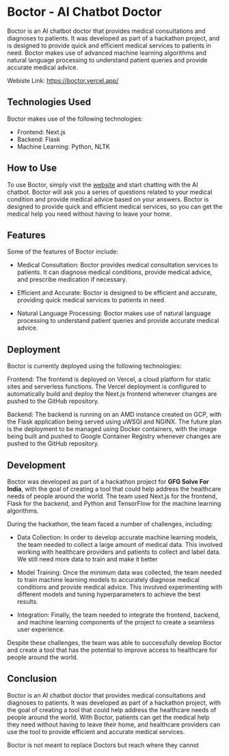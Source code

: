 # **Boctor - AI Chatbot Doctor**
Boctor is an AI chatbot doctor that provides medical consultations and diagnoses to patients. It was developed as part of a hackathon project, and is designed to provide quick and efficient medical services to patients in need. Boctor makes use of advanced machine learning algorithms and natural language processing to understand patient queries and provide accurate medical advice.

Webiste Link: https://boctor.vercel.app/

## Technologies Used
Boctor makes use of the following technologies:

- Frontend: Next.js
- Backend: Flask
- Machine Learning: Python, NLTK

## How to Use
To use Boctor, simply visit the [website](https://boctor.vercel.app/) and start chatting with the AI chatbot. Boctor will ask you a series of questions related to your medical condition and provide medical advice based on your answers. Boctor is designed to provide quick and efficient medical services, so you can get the medical help you need without having to leave your home.

## Features
Some of the features of Boctor include:

- Medical Consultation: Boctor provides medical consultation services to patients. It can diagnose medical conditions, provide medical advice, and prescribe medication if necessary.

- Efficient and Accurate: Boctor is designed to be efficient and accurate, providing quick medical services to patients in need.

- Natural Language Processing: Boctor makes use of natural language processing to understand patient queries and provide accurate medical advice.

## Deployment
Boctor is currently deployed using the following technologies:

Frontend: The frontend is deployed on Vercel, a cloud platform for static sites and serverless functions. The Vercel deployment is configured to automatically build and deploy the Next.js frontend whenever changes are pushed to the GitHub repository.

Backend: The backend is running on an AMD instance created on GCP, with the Flask application being served using uWSGI and NGINX.
         The future plan is the deployment to be managed using Docker containers, with the image being built and pushed to Google Container Registry whenever changes are pushed to the GitHub repository.

## Development
Boctor was developed as part of a hackathon project for **GFG Solve For India**, with the goal of creating a tool that could help address the healthcare needs of people around the world. The team used Next.js for the frontend, Flask for the backend, and Python and TensorFlow for the machine learning algorithms.

During the hackathon, the team faced a number of challenges, including:

- Data Collection: In order to develop accurate machine learning models, the team needed to collect a large amount of medical data. This involved working with healthcare providers and patients to collect and label data.
                   We still need more data to train and make it better

- Model Training: Once the minimum data was collected, the team needed to train machine learning models to accurately diagnose medical conditions and provide medical advice. This involved experimenting with different models and tuning hyperparameters to achieve the best results.

- Integration: Finally, the team needed to integrate the frontend, backend, and machine learning components of the project to create a seamless user experience.

Despite these challenges, the team was able to successfully develop Boctor and create a tool that has the potential to improve access to healthcare for people around the world.

## Conclusion
Boctor is an AI chatbot doctor that provides medical consultations and diagnoses to patients. It was developed as part of a hackathon project, with the goal of creating a tool that could help address the healthcare needs of people around the world. With Boctor, patients can get the medical help they need without having to leave their home, and healthcare providers can use the tool to provide efficient and accurate medical services.

Boctor is not meant to replace Doctors but reach where they cannot
